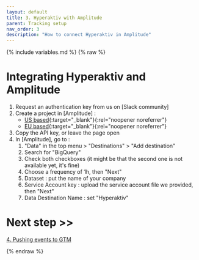 ```yaml
---
layout: default
title: 3. Hyperaktiv with Amplitude
parent: Tracking setup
nav_order: 3
description: "How to connect Hyperaktiv in Amplitude"
---
```

{% include variables.md %}
{% raw %}

# Integrating Hyperaktiv and Amplitude

1. Request an authentication key from us on [Slack community]
2. Create a project in [Amplitude] : 
   * [US based](https://app.amplitude.com/signup){:target="_blank"}{:rel="noopener noreferrer"}
   * [EU based](https://app.eu.amplitude.com/signup){:target="_blank"}{:rel="noopener noreferrer"}
3. Copy the API key, or leave the page open
4. In [Amplitude], go to :
    1. "Data" in the top menu > "Destinations" > "Add destination"
    2. Search for "BigQuery"
    3. Check both checkboxes (it might be that the second one is not available yet, it's fine)
    4. Choose a frequency of 1h, then "Next"
    5. Dataset : put the name of your company
    6. Service Account key : upload the service account file we provided, then "Next"
    7. Data Destination Name : set "Hyperaktiv"

# Next step >>

[4. Pushing events to GTM](/pages/GTM/Events)

{% endraw %}

